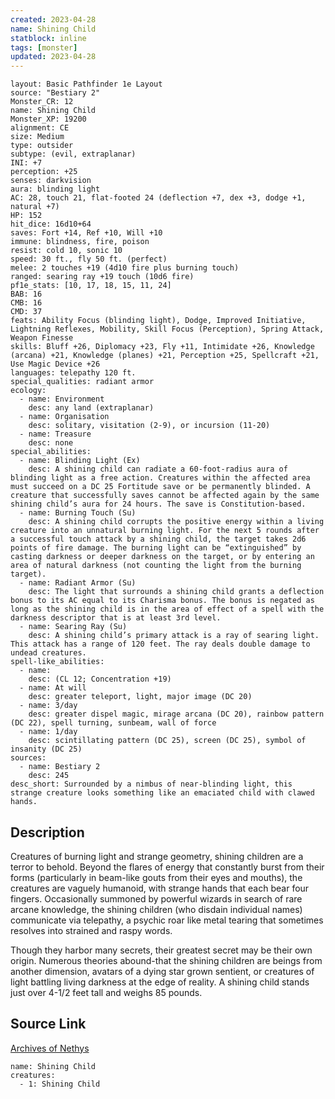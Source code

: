 ```yaml
---
created: 2023-04-28
name: Shining Child
statblock: inline
tags: [monster]
updated: 2023-04-28
---
```

```statblock
layout: Basic Pathfinder 1e Layout
source: "Bestiary 2"
Monster_CR: 12
name: Shining Child
Monster_XP: 19200
alignment: CE
size: Medium
type: outsider
subtype: (evil, extraplanar)
INI: +7
perception: +25
senses: darkvision
aura: blinding light
AC: 28, touch 21, flat-footed 24 (deflection +7, dex +3, dodge +1, natural +7)
HP: 152
hit_dice: 16d10+64
saves: Fort +14, Ref +10, Will +10
immune: blindness, fire, poison
resist: cold 10, sonic 10
speed: 30 ft., fly 50 ft. (perfect)
melee: 2 touches +19 (4d10 fire plus burning touch)
ranged: searing ray +19 touch (10d6 fire)
pf1e_stats: [10, 17, 18, 15, 11, 24]
BAB: 16
CMB: 16
CMD: 37
feats: Ability Focus (blinding light), Dodge, Improved Initiative, Lightning Reflexes, Mobility, Skill Focus (Perception), Spring Attack, Weapon Finesse
skills: Bluff +26, Diplomacy +23, Fly +11, Intimidate +26, Knowledge (arcana) +21, Knowledge (planes) +21, Perception +25, Spellcraft +21, Use Magic Device +26
languages: telepathy 120 ft.
special_qualities: radiant armor
ecology:
  - name: Environment
    desc: any land (extraplanar)
  - name: Organisation
    desc: solitary, visitation (2-9), or incursion (11-20)
  - name: Treasure
    desc: none
special_abilities:
  - name: Blinding Light (Ex)
    desc: A shining child can radiate a 60-foot-radius aura of blinding light as a free action. Creatures within the affected area must succeed on a DC 25 Fortitude save or be permanently blinded. A creature that successfully saves cannot be affected again by the same shining child’s aura for 24 hours. The save is Constitution-based.
  - name: Burning Touch (Su)
    desc: A shining child corrupts the positive energy within a living creature into an unnatural burning light. For the next 5 rounds after a successful touch attack by a shining child, the target takes 2d6 points of fire damage. The burning light can be “extinguished” by casting darkness or deeper darkness on the target, or by entering an area of natural darkness (not counting the light from the burning target).
  - name: Radiant Armor (Su)
    desc: The light that surrounds a shining child grants a deflection bonus to its AC equal to its Charisma bonus. The bonus is negated as long as the shining child is in the area of effect of a spell with the darkness descriptor that is at least 3rd level.
  - name: Searing Ray (Su)
    desc: A shining child’s primary attack is a ray of searing light. This attack has a range of 120 feet. The ray deals double damage to undead creatures.
spell-like_abilities:
  - name:
    desc: (CL 12; Concentration +19)
  - name: At will
    desc: greater teleport, light, major image (DC 20)
  - name: 3/day
    desc: greater dispel magic, mirage arcana (DC 20), rainbow pattern (DC 22), spell turning, sunbeam, wall of force
  - name: 1/day
    desc: scintillating pattern (DC 25), screen (DC 25), symbol of insanity (DC 25)
sources:
  - name: Bestiary 2
    desc: 245
desc_short: Surrounded by a nimbus of near-blinding light, this strange creature looks something like an emaciated child with clawed hands.
```
## Description
Creatures of burning light and strange geometry, shining children are a terror to behold. Beyond the flares of energy that constantly burst from their forms (particularly in beam-like gouts from their eyes and mouths), the creatures are vaguely humanoid, with strange hands that each bear four fingers. Occasionally summoned by powerful wizards in search of rare arcane knowledge, the shining children (who disdain individual names) communicate via telepathy, a psychic roar like metal tearing that sometimes resolves into strained and raspy words.

Though they harbor many secrets, their greatest secret may be their own origin. Numerous theories abound-that the shining children are beings from another dimension, avatars of a dying star grown sentient, or creatures of light battling living darkness at the edge of reality. A shining child stands just over 4-1/2 feet tall and weighs 85 pounds.
## Source Link
[Archives of Nethys](https://aonprd.com/MonsterDisplay.aspx?ItemName=Shining%20Child)
```encounter-table
name: Shining Child
creatures:
  - 1: Shining Child
```
